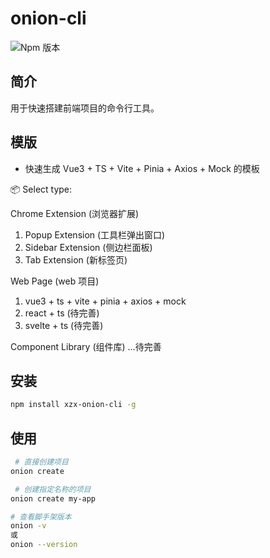 # onion-cli

![Npm 版本](https://img.shields.io/badge/onion-cli_v0.0.10-green)

## 简介

用于快速搭建前端项目的命令行工具。

## 模版

- 快速生成 Vue3 + TS + Vite + Pinia + Axios + Mock 的模板

📦 Select type:

Chrome Extension (浏览器扩展)

1. Popup Extension (工具栏弹出窗口)
2. Sidebar Extension (侧边栏面板)
3. Tab Extension (新标签页)

Web Page (web 项目)

1. vue3 + ts + vite + pinia + axios + mock
2. react + ts (待完善)
3. svelte + ts (待完善)

Component Library (组件库)
...待完善

## 安装

```bash
npm install xzx-onion-cli -g
```

## 使用

```bash
 # 直接创建项目
onion create

 # 创建指定名称的项目
onion create my-app

# 查看脚手架版本
onion -v
或
onion --version

```
